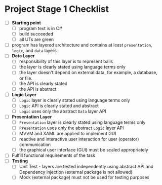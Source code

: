 # Project Stage 1 Checklist

- [ ] **Starting point**
  - [ ] program text is in C#
  - [ ] build succeeded
  - [ ] all UTs are green
- [ ] program has layered architecture and contains at least `presentation`, `logic`, and `data` layers
- [ ] **Data Layer**
  - [ ] responsibility of this layer is to represent balls
  - [ ] the layer is clearly stated using language terms only
  - [ ] the layer doesn't depend on external data, for example, a database, or file.
  - [ ] the API is clearly stated
  - [ ] the API is abstract
- [ ] **Logic Layer**
  - [ ] `Logic` layer is clearly stated using language terms only
  - [ ] `Logic` API is clearly stated and abstract
  - [ ] `Logic` uses only the abstract `Data` layer API
- [ ] **Presentation Layer**
  - [ ] `Presentation` layer is clearly stated using language terms only
  - [ ] `Presentation` uses only the abstract `Logic` layer API
  - [ ] MVVM and XAML are applied to implement GUI
  - [ ] reactive and interactive user interaction for user (operator) communication
  - [ ] the graphical user interface (GUI) must be scaled appropriately
- [ ] Fulfill functional requirements of the task
- [ ] **Testing**
  - [ ] Unit Test - layers are tested independently using abstract API and Dependency injection (external package is not allowed)
  - [ ] Mock (external package) must not be used for testing purposes
